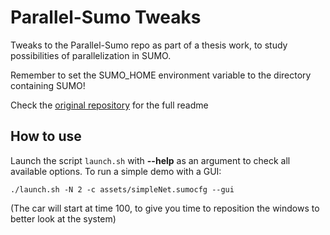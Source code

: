 # Parallel-Sumo Tweaks

Tweaks to the Parallel-Sumo repo as part of a thesis work, to study possibilities of parallelization in SUMO.

Remember to set the SUMO_HOME environment variable to the directory containing SUMO!

Check the [original repository](https://github.com/filloax/Parallel-Sumo) for the full readme

## How to use

Launch the script `launch.sh` with **--help** as an argument to check all available options. To run a simple demo with a GUI:

```
./launch.sh -N 2 -c assets/simpleNet.sumocfg --gui
```

(The car will start at time 100, to give you time to reposition the windows to better look at the system)